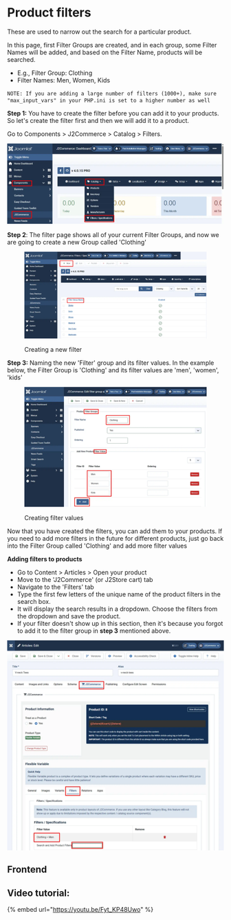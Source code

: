 # Product filters

These are used to narrow out the search for a particular product.

In this page, first Filter Groups are created, and in each group, some Filter Names will be added, and based on the Filter Name, products will be searched.

* E.g., Filter Group: Clothing
* Filter Names: Men, Women, Kids

```
NOTE: If you are adding a large number of filters (1000+), make sure "max_input_vars" in your PHP.ini is set to a higher number as well
```

**Step 1:** You have to create the filter before you can add it to your products. So let's create the filter first and then we will add it to a product.&#x20;

Go to Components > J2Commerce > Catalog > Filters.

![Adding a new filter](../../.gitbook/assets/filters.webp)

**Step 2**: The filter page shows all of your current Filter Groups, and now we are going to create a new Group called 'Clothing'

<figure><img src="../../.gitbook/assets/filters1 (1).webp" alt=""><figcaption><p>Creating a new filter</p></figcaption></figure>

**Step 3:** Naming the new 'Filter' group and its filter values. In the example below, the Filter Group is 'Clothing' and its filter values are 'men', 'women', 'kids'

<figure><img src="../../.gitbook/assets/filters2 (1).webp" alt=""><figcaption><p>Creating filter values</p></figcaption></figure>

Now that you have created the filters, you can add them to your products. If you need to add more filters in the future for different products, just go back into the Filter Group called 'Clothing' and add more filter values

**Adding filters to products**

* Go to Content > Articles > Open your product
* Move to the 'J2Commerce' (or J2Store cart) tab
* Navigate to the 'Filters' tab
* Type the first few letters of the unique name of the product filters in the search box.
* It will display the search results in a dropdown. Choose the filters from the dropdown and save the product.
* If your filter doesn't show up in this section, then it's because you forgot to add it to the filter group in **step 3** mentioned above.

![Adding a filter to the product](../../.gitbook/assets/filters3.webp)

## Frontend <a href="#frontend" id="frontend"></a>

## Video tutorial: <a href="#video-tutorial" id="video-tutorial"></a>

{% embed url="https://youtu.be/Fyt_KP48Uwo" %}
